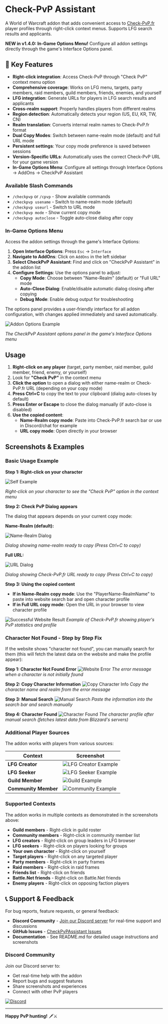 # Check-PvP Assistant

A World of Warcraft addon that adds convenient access to [Check-PvP.fr](https://check-pvp.fr/) player profiles through right-click context menus. Supports LFG search results and applicants.

**NEW in v1.4.0: In-Game Options Menu!** Configure all addon settings directly through the game's Interface Options panel.

## 🎯 Key Features

*   **Right-click integration**: Access Check-PvP through "Check PvP" context menu option
*   **Comprehensive coverage**: Works on LFG menu, targets, party members, raid members, guild members, friends, enemies, and yourself
*   **LFG integration**: Generate URLs for players in LFG search results and applicants
*   **Cross-realm support**: Properly handles players from different realms
*   **Region detection**: Automatically detects your region (US, EU, KR, TW, CN)
*   **Realm translation**: Converts internal realm names to Check-PvP.fr format
*   **Dual Copy Modes**: Switch between name-realm mode (default) and full URL mode
*   **Persistent settings**: Your copy mode preference is saved between sessions
*   **Version-Specific URLs**: Automatically uses the correct Check-PvP URL for your game version
*   **In-Game Options Menu**: Configure all settings through Interface Options → AddOns → CheckPvP Assistant

### **Available Slash Commands**

*   `/checkpvp` or `/cpvp` - Show available commands
*   `/checkpvp usename` - Switch to name-realm mode (default)
*   `/checkpvp useurl` - Switch to URL mode
*   `/checkpvp mode` - Show current copy mode
*   `/checkpvp autoclose` - Toggle auto-close dialog after copy

### **In-Game Options Menu**

Access the addon settings through the game's Interface Options:

1. **Open Interface Options**: Press `Esc` → `Interface`
2. **Navigate to AddOns**: Click on `AddOns` in the left sidebar
3. **Select CheckPvP Assistant**: Find and click on "CheckPvP Assistant" in the addon list
4. **Configure Settings**: Use the options panel to adjust:
   - **Copy Mode**: Choose between "Name-Realm" (default) or "Full URL" mode
   - **Auto-Close Dialog**: Enable/disable automatic dialog closing after copying
   - **Debug Mode**: Enable debug output for troubleshooting

The options panel provides a user-friendly interface for all addon configuration, with changes applied immediately and saved automatically.

![Addon Options Example](https://raw.githubusercontent.com/Kirom/CheckPvPAssistant/refs/heads/master/assets/images/addon-options-example.png)

*The CheckPvP Assistant options panel in the game's Interface Options menu*

## Usage

1.  **Right-click on any player** (target, party member, raid member, guild member, friend, enemy, or yourself)
2.  Look for **"Check PvP"** in the context menu
3.  **Click the option** to open a dialog with either name-realm or Check-PvP.fr URL (depending on your copy mode)
4.  **Press Ctrl+C** to copy the text to your clipboard (dialog auto-closes by default)
5.  **Press Enter or Escape** to close the dialog manually (if auto-close is disabled)
6.  **Use the copied content**:
    *   **Name-Realm copy mode**: Paste into Check-PvP.fr search bar or use in Discord/chat for example
    *   **URL copy mode**: Open directly in your browser

## Screenshots & Examples

### Basic Usage Example

**Step 1: Right-click on your character**

![Self Example](https://raw.githubusercontent.com/Kirom/CheckPvPAssistant/refs/heads/master/assets/images/self-example.png)

_Right-click on your character to see the "Check PvP" option in the context menu_

**Step 2: Check PvP Dialog appears**

The dialog that appears depends on your current copy mode:

**Name-Realm (default):**

![Name-Realm Dialog](https://raw.githubusercontent.com/Kirom/CheckPvPAssistant/refs/heads/master/assets/images/copy-name-realm-dialog.png)

_Dialog showing name-realm ready to copy (Press Ctrl+C to copy)_

**Full URL:**

![URL Dialog](https://raw.githubusercontent.com/Kirom/CheckPvPAssistant/refs/heads/master/assets/images/copy-url-dialog.png)

_Dialog showing Check-PvP.fr URL ready to copy (Press Ctrl+C to copy)_

**Step 3: Using the copied content**

*   **If in Name-Realm copy mode**: Use the "PlayerName-RealmName" to paste into website search bar and open character profile
*   **If in Full URL copy mode**: Open the URL in your browser to view character profile

![Successful Website Result](https://raw.githubusercontent.com/Kirom/CheckPvPAssistant/refs/heads/master/assets/images/website-success-example.png) _Example of Check-PvP.fr showing player's PvP statistics and profile_

### Character Not Found - Step by Step Fix

If the website shows "character not found", you can manually search for them (this will fetch the latest data on the website and make the profile appear):

**Step 1: Character Not Found Error** ![Website Error](https://raw.githubusercontent.com/Kirom/CheckPvPAssistant/refs/heads/master/assets/images/website-fail-example.png) _The error message when a character is not initially found_

**Step 2: Copy Character Information** ![Copy Character Info](https://raw.githubusercontent.com/Kirom/CheckPvPAssistant/refs/heads/master/assets/images/website-fail-example-step-1.png) _Copy the character name and realm from the error message_

**Step 3: Manual Search** ![Manual Search](https://raw.githubusercontent.com/Kirom/CheckPvPAssistant/refs/heads/master/assets/images/website-fail-example-step-2.png) _Paste the information into the search bar and search manually_

**Step 4: Character Found** ![Character Found](https://raw.githubusercontent.com/Kirom/CheckPvPAssistant/refs/heads/master/assets/images/website-fail-example-step-3.png) _The character profile after manual search (fetches latest data from Blizzard's servers)_

### Additional Player Sources

The addon works with players from various sources:

| Context          |Screenshot |
| ---------------- |---------- |
| <strong>LFG Creator</strong> |<img src="https://raw.githubusercontent.com/Kirom/CheckPvPAssistant/refs/heads/master/assets/images/lfg-creator-example.png" alt="LFG Creator Example"> |
| <strong>LFG Seeker</strong> |<img src="https://raw.githubusercontent.com/Kirom/CheckPvPAssistant/refs/heads/master/assets/images/lfg-seeker-example.png" alt="LFG Seeker Example"> |
| <strong>Guild Member</strong> |<img src="https://raw.githubusercontent.com/Kirom/CheckPvPAssistant/refs/heads/master/assets/images/guild-example.png" alt="Guild Example"> |
| <strong>Community Member</strong> |<img src="https://raw.githubusercontent.com/Kirom/CheckPvPAssistant/refs/heads/master/assets/images/community-example.png" alt="Community Example"> |

### Supported Contexts

The addon works in multiple contexts as demonstrated in the screenshots above:

*   **Guild members** - Right-click in guild roster
*   **Community members** - Right-click in community member list
*   **LFG creators** - Right-click on group leaders in LFG browser
*   **LFG seekers** - Right-click on players looking for groups
*   **Your own character** - Right-click on yourself
*   **Target players** - Right-click on any targeted player
*   **Party members** - Right-click in party frames
*   **Raid members** - Right-click in raid frames
*   **Friends list** - Right-click on friends
*   **Battle.Net friends** - Right-click on Battle.Net friends
*   **Enemy players** - Right-click on opposing faction players

## 📞 Support & Feedback

For bug reports, feature requests, or general feedback:

*   **Discord Community** - [Join our Discord server](http://discord.gg/8wWePHZYwT) for real-time support and discussions
*   **GitHub Issues** - [CheckPvPAssistant Issues](https://github.com/Kirom/CheckPvPAssistant/issues)
*   **Documentation** - See README.md for detailed usage instructions and screenshots

### Discord Community

Join our Discord server to:
* Get real-time help with the addon
* Report bugs and suggest features
* Share screenshots and experiences
* Connect with other PvP players

[![Discord](https://img.shields.io/badge/Discord-Join%20Community-7289DA?logo=discord)](http://discord.gg/8wWePHZYwT)

***

**Happy PvP hunting!** 🗡️⚔️